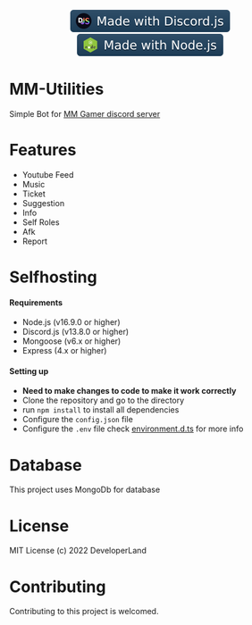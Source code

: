 <p align='Center'>
<img src='assets/Made_with_DiscordJs.svg'>
<img src='assets/Made_with_NodeJs.svg'>
</p>

# MM-Utilities

Simple Bot for [MM Gamer discord server](https://discord.com/invite/ASr2B3ZZSY)

# Features

- Youtube Feed
- Music
- Ticket
- Suggestion
- Info
- Self Roles
- Afk
- Report

# Selfhosting

#### Requirements

- Node.js (v16.9.0 or higher)
- Discord.js (v13.8.0 or higher)
- Mongoose (v6.x or higher)
- Express (4.x or higher)

#### Setting up

- **Need to make changes to code to make it work correctly**
- Clone the repository and go to the directory
- run `npm install` to install all dependencies
- Configure the `config.json` file
- Configure the `.env` file check [environment.d.ts](https://github.com/Developer-Land/MM-Utilities/blob/main/environment.d.ts) for more info

# Database

This project uses MongoDb for database

# License

MIT License (c) 2022 DeveloperLand

# Contributing

Contributing to this project is welcomed.
